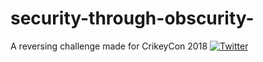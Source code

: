 # security-through-obscurity-
A reversing challenge made for CrikeyCon 2018
[![Twitter](https://img.shields.io/badge/twitter-@codingo__-blue.svg)](https://twitter.com/codingo_)
